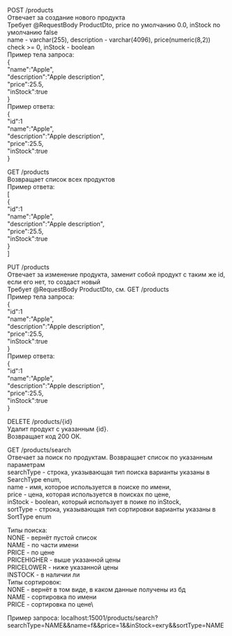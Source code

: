 POST /products\
Отвечает за создание нового продукта\
Требует @RequestBody ProductDto, price по умолчанию 0.0, inStock по умолчанию false\
name - varchar(255), description - varchar(4096), price(numeric(8,2)) check >= 0, inStock - boolean\
Пример тела запроса:\
{\
"name":"Apple",\
"description":"Apple description",\
"price":25.5,\
"inStock":true\
}\
Пример ответа:\
{\
"id":1\
"name":"Apple",\
"description":"Apple description",\
"price":25.5,\
"inStock":true\
}



GET /products\
Возвращает список всех продуктов\
Пример ответа:\
[\
{\
"id":1\
"name":"Apple",\
"description":"Apple description",\
"price":25.5,\
"inStock":true\
}\
]



PUT /products\
Отвечает за изменение продукта, заменит собой продукт с таким же id, если его нет, то создаст новый\
Требует @RequestBody ProductDto, см. GET /products\
Пример тела запроса:\
{\
"id":1\
"name":"Apple",\
"description":"Apple description",\
"price":25.5,\
"inStock":true\
}\
Пример ответа:\
{\
"id":1\
"name":"Apple",\
"description":"Apple description",\
"price":25.5,\
"inStock":true\
}



DELETE /products/{id}\
Удалит продукт с указанным {id}.\
Возвращает код 200 ОК.



GET /products/search\
Отвечает за поиск по продуктам. Возвращает список по указанным параметрам\
searchType - строка, указывающая тип поиска варианты указаны в SearchType enum,\
name - имя, которое используется в поиске по имени,\
price - цена, которая используется в поисках по цене,\
inStock - boolean, который использует в поике по inStock,\
sortType - строка, указывающая тип сортировки варианты указаны в SortType enum

Типы поиска:\
NONE - вернёт пустой список\
NAME - по части имени\
PRICE - по цене\
PRICEHIGHER - выше указанной цены\
PRICELOWER - ниже указанной цены\
INSTOCK - в наличии ли\
Типы сортировок:\
NONE - вернёт в том виде, в каком данные получены из бд\
NAME - сортировка по имени\
PRICE - сортировка по цене\

Пример запроса:
localhost:15001/products/search?searchType=NAME&&name=f&&price=1&&inStock=екгу&&sortType=NAME